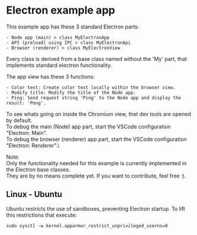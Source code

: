 
# Electron example app

This example app has these 3 standard Electron parts:

	- Node app (main) > class MyElectronApp
	- API (preload) using IPC > class MyElectronApi
	- Browser (renderer) > class MyElectronView

Every class is derived from a base class named without the 'My' part,
that implements standard electron functionality.

The app view has these 3 functions:

	- Color text: Create color text locally within the browser view.
	- Modify title: Modify the title of the Node app.
	- Ping: Send request string 'Ping' to the Node app and display the result: 'Pong'.

To see whats going on inside the Chromium view, thet dev tools are opened by default.\
To debug the main (Node) app part, start the VSCode configuration "Electron: Main".\
To debug the browser (renderer) app part, start the VSCode configuration "Electron: Renderer".\

Note: \
Only the functionality needed for this example is currently implemented in the Electron base classes.\
They are by no means complete yet. If you want to contribute, feel free :).

## Linux - Ubuntu

Ubuntu restricts the use of sandboxes, preventing Electron startup.
To lift this restrictions that execute:

`sudo sysctl -w kernel.apparmor_restrict_unprivileged_userns=0`
